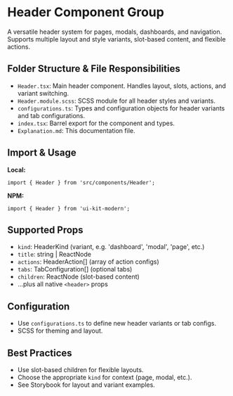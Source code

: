 # Header Component Group

A versatile header system for pages, modals, dashboards, and navigation. Supports multiple layout and style variants, slot-based content, and flexible actions.

## Folder Structure & File Responsibilities

- `Header.tsx`: Main header component. Handles layout, slots, actions, and variant switching.
- `Header.module.scss`: SCSS module for all header styles and variants.
- `configurations.ts`: Types and configuration objects for header variants and tab configurations.
- `index.tsx`: Barrel export for the component and types.
- `Explanation.md`: This documentation file.

## Import & Usage

**Local:**

```tsx
import { Header } from 'src/components/Header';
```

**NPM:**

```tsx
import { Header } from 'ui-kit-modern';
```

## Supported Props

- `kind`: HeaderKind (variant, e.g. 'dashboard', 'modal', 'page', etc.)
- `title`: string | ReactNode
- `actions`: HeaderAction[] (array of action configs)
- `tabs`: TabConfiguration[] (optional tabs)
- `children`: ReactNode (slot-based content)
- ...plus all native `<header>` props

## Configuration

- Use `configurations.ts` to define new header variants or tab configs.
- SCSS for theming and layout.

## Best Practices

- Use slot-based children for flexible layouts.
- Choose the appropriate `kind` for context (page, modal, etc.).
- See Storybook for layout and variant examples.
